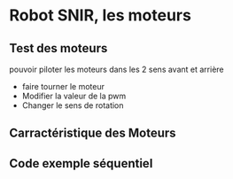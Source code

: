 # Robot SNIR, les moteurs
## Test des moteurs
pouvoir piloter les moteurs dans les 2 sens avant et arrière
- faire tourner le moteur
- Modifier la valeur de la pwm
- Changer le sens de rotation
## Carractéristique des Moteurs

## Code exemple séquentiel